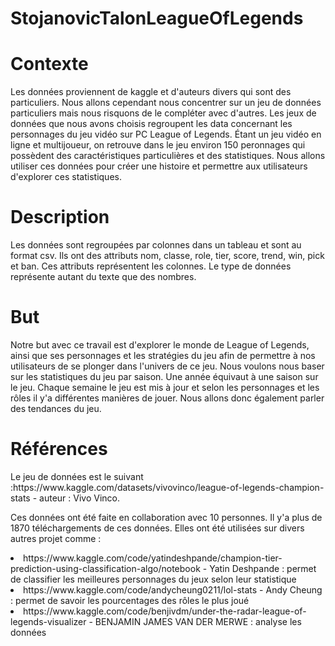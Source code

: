 # StojanovicTalonLeagueOfLegends
<h1>Contexte</h1>
<p>Les données proviennent de kaggle et d'auteurs divers qui sont des particuliers. Nous allons cependant nous concentrer sur un jeu de données particuliers mais nous risquons de le compléter avec d'autres. Les jeux de données que nous avons choisis regroupent les data concernant les personnages du jeu vidéo sur PC League of Legends. Étant un jeu vidéo en ligne et multijoueur, on retrouve dans le jeu environ 150 peronnages qui possèdent des caractéristiques particulières et des statistiques. Nous allons utiliser ces données pour créer une histoire et permettre aux utilisateurs d'explorer ces statistiques.</p>
<h1>Description</h1>
<p>
Les données sont regroupées par colonnes dans un tableau et sont au format csv. Ils ont des attributs nom, classe, role, tier, score, trend, win, pick et ban. Ces attributs représentent les colonnes. Le type de données représente autant du texte que des nombres. </p>
<h1>But</h1>
<p>Notre but avec ce travail est d'explorer le monde de League of Legends, ainsi que ses personnages et les stratégies du jeu afin de permettre à nos utilisateurs de se plonger dans l'univers de ce jeu. Nous voulons nous baser sur les statistiques du jeu par saison. Une année équivaut à une saison sur le jeu. Chaque semaine le jeu est mis à jour et selon les personnages et les rôles il y'a différentes manières de jouer. Nous allons donc également parler des tendances du jeu.</p>
<h1>Références</h1>
<p>Le jeu de données est le suivant :https://www.kaggle.com/datasets/vivovinco/league-of-legends-champion-stats - auteur : Vivo Vinco.</p>
<p>Ces données ont été faite en collaboration avec 10 personnes. Il y'a plus de 1870 téléchargements de ces données. Elles ont été utilisées sur divers autres projet comme : 
<li>https://www.kaggle.com/code/yatindeshpande/champion-tier-prediction-using-classification-algo/notebook - Yatin Deshpande : permet de classifier les meilleures personnages du jeux selon leur statistique</li>
<li>https://www.kaggle.com/code/andycheung0211/lol-stats - Andy Cheung : permet de savoir les pourcentages des rôles le plus joué</li>
<li>https://www.kaggle.com/code/benjivdm/under-the-radar-league-of-legends-visualizer - BENJAMIN JAMES VAN DER MERWE : analyse les données
</p>
<img href='./wireframe1'/>

